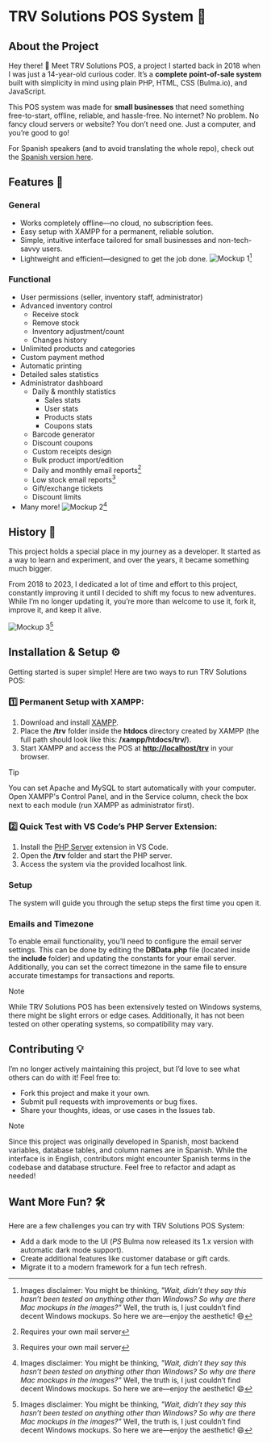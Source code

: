 # TRV Solutions POS System 🎉
## About the Project
Hey there! 👋 Meet TRV Solutions POS, a project I started back in 2018 when I was just a 14-year-old curious coder. It’s a **complete point-of-sale system** built with simplicity in mind using plain PHP, HTML, CSS (Bulma.io), and JavaScript.

This POS system was made for **small businesses** that need something free-to-start, offline, reliable, and hassle-free. No internet? No problem. No fancy cloud servers or website? You don’t need one. Just a computer, and you’re good to go!

For Spanish speakers (and to avoid translating the whole repo), check out the [Spanish version here](https://github.com/trvthomas/POS-es).

## Features 🌟
### General
- Works completely offline—no cloud, no subscription fees.
- Easy setup with XAMPP for a permanent, reliable solution.
- Simple, intuitive interface tailored for small businesses and non-tech-savvy users.
- Lightweight and efficient—designed to get the job done.
![Mockup 1](https://github.com/user-attachments/assets/21f1180f-61a3-4725-8df8-adfdc89b2342)[^2]

### Functional
- User permissions (seller, inventory staff, administrator)
- Advanced inventory control
    - Receive stock
    - Remove stock
    - Inventory adjustment/count
    - Changes history
- Unlimited products and categories
- Custom payment method
- Automatic printing
- Detailed sales statistics
- Administrator dashboard
    - Daily & monthly statistics
        - Sales stats
        - User stats
        - Products stats
        - Coupons stats
    - Barcode generator
    - Discount coupons
    - Custom receipts design
    - Bulk product import/edition
    - Daily and monthly email reports[^1]
    - Low stock email reports[^1]
    - Gift/exchange tickets
    - Discount limits
- Many more!
![Mockup 2](https://github.com/user-attachments/assets/f7b7d59c-1166-4fc2-b318-c3d44cafbc3c)[^2]

## History 📖
This project holds a special place in my journey as a developer. It started as a way to learn and experiment, and over the years, it became something much bigger.

From 2018 to 2023, I dedicated a lot of time and effort to this project, constantly improving it until I decided to shift my focus to new adventures. While I’m no longer updating it, you’re more than welcome to use it, fork it, improve it, and keep it alive.

![Mockup 3](https://github.com/user-attachments/assets/ce089eab-4709-4c75-8842-f3bfc9c97cdf)[^2]

## Installation & Setup ⚙️
Getting started is super simple! Here are two ways to run TRV Solutions POS:

### 1️⃣ Permanent Setup with XAMPP:
1. Download and install [XAMPP](https://www.apachefriends.org/download.html).
2. Place the **/trv** folder inside the **htdocs** directory created by XAMPP (the full path should look like this: **/xampp/htdocs/trv/**).
3. Start XAMPP and access the POS at **[http://localhost/trv](http://localhost/trv)** in your browser.
> [!TIP]
> You can set Apache and MySQL to start automatically with your computer. Open XAMPP's Control Panel, and in the Service column, check the box next to each module (run XAMPP as administrator first).

### 2️⃣ Quick Test with VS Code’s PHP Server Extension:
1. Install the [PHP Server](https://marketplace.visualstudio.com/items?itemName=brapifra.phpserver) extension in VS Code.
2. Open the **/trv** folder and start the PHP server.
3. Access the system via the provided localhost link.

### Setup
The system will guide you through the setup steps the first time you open it.

### Emails and Timezone
To enable email functionality, you’ll need to configure the email server settings. This can be done by editing the **DBData.php** file (located inside the **include** folder) and updating the constants for your email server.
Additionally, you can set the correct timezone in the same file to ensure accurate timestamps for transactions and reports.

> [!NOTE]
> While TRV Solutions POS has been extensively tested on Windows systems, there might be slight errors or edge cases. Additionally, it has not been tested on other operating systems, so compatibility may vary.

## Contributing 💡
I’m no longer actively maintaining this project, but I’d love to see what others can do with it! Feel free to:
- Fork this project and make it your own.
- Submit pull requests with improvements or bug fixes.
- Share your thoughts, ideas, or use cases in the Issues tab.
> [!NOTE]
> Since this project was originally developed in Spanish, most backend variables, database tables, and column names are in Spanish. While the interface is in English, contributors might encounter Spanish terms in the codebase and database structure. Feel free to refactor and adapt as needed!

## Want More Fun? 🛠️
Here are a few challenges you can try with TRV Solutions POS System:
- Add a dark mode to the UI (*PS* Bulma now released its 1.x version with automatic dark mode support).
- Create additional features like customer database or gift cards.
- Migrate it to a modern framework for a fun tech refresh.

[^1]: Requires your own mail server
[^2]: Images disclaimer: You might be thinking, *"Wait, didn’t they say this hasn’t been tested on anything other than Windows? So why are there Mac mockups in the images?"* Well, the truth is, I just couldn’t find decent Windows mockups. So here we are—enjoy the aesthetic! 😄
